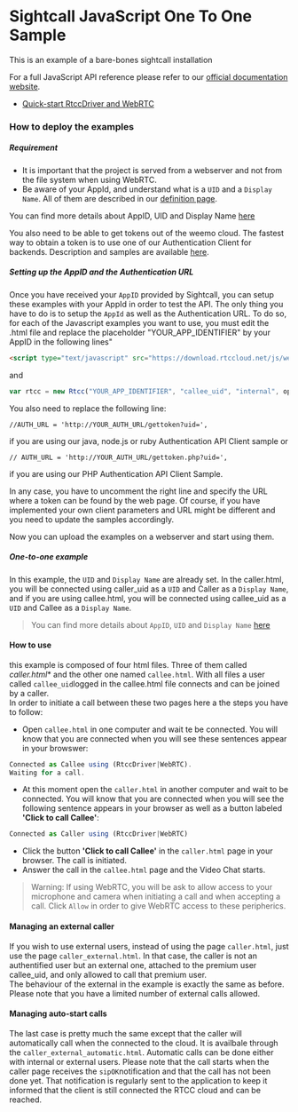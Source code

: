 # Sightcall JavaScript One To One Sample 


This is an example of a bare-bones sightcall installation

For a full JavaScript API reference please refer to our [official documentation website](https://docs.sightcall.com/GD/01_javascript/).

- [Quick-start RtccDriver and WebRTC](https://docs.sightcall.com/GD/01_javascript/01_jsquickstart.html)


### How to deploy the examples

##### Requirement

- It is important that the project is served from a webserver and not from the file system when using WebRTC.
- Be aware of your AppId, and understand what is a ```UID``` and a ```Display Name```. All of them are described in our [definition page](https://docs.sightcall.com/GD/06_definitions.html).

You can find more details about AppID, UID and Display Name [here](https://docs.sightcall.com/GD/01_javascript/01_jsquickstart.html)

You also need to be able to get tokens out of the weemo cloud. The fastest way to obtain a token is to use one of our Authentication Client for backends. Description and samples are available [here](https://docs.sightcall.com/GD/04_backend/).

##### Setting up the AppID and the Authentication URL

Once you have received your ```AppID``` provided by Sightcall, you can setup these examples with your AppId in order to test the API. The only thing you have to do is to setup the ```AppId``` as well as the Authentication URL.
To do so, for each of the Javascript examples you want to use, you must edit the .html file and
replace the placeholder "YOUR_APP_IDENTIFIER" by your AppID in the following lines"

```html
<script type="text/javascript" src="https://download.rtccloud.net/js/webappid/YOUR_APP_IDENTIFIER"></script>
```

and 

```JavaScript
var rtcc = new Rtcc("YOUR_APP_IDENTIFIER", "callee_uid", "internal", options);
```

You also need to replace the following line:

```
//AUTH_URL = 'http://YOUR_AUTH_URL/gettoken?uid=',
```
if you are using our java, node.js or ruby Authentication API Client sample or

```
// AUTH_URL = 'http://YOUR_AUTH_URL/gettoken.php?uid=',

```
if you are using our PHP Authentication API Client Sample.

In any case, you have to uncomment the right line and specify the URL where a token can be found by the web page.
Of course, if you have implemented your own client parameters and URL might be different and you need to update the samples accordingly.

Now you can upload the examples on a webserver and start using them.

##### One-to-one example

In this example, the ```UID``` and ```Display Name``` are already set. 
In the caller.html, you will be connected using caller_uid as a ```UID``` and  Caller as a ```Display Name```, and if you are using callee.html, you will be connected using callee_uid as a ```UID``` and Callee as a ```Display Name```.

>You can find more details about ```AppID```, ```UID``` and ```Display Name``` [here](https://docs.sightcall.com/GD/01_javascript/01_jsquickstart.html)


#### How to use  

this example is composed of four html files. Three of them called **caller*.html** and the other one named ```callee.html```. With all files a user called ```callee_uid```logged in the callee.html file connects and can be joined by a caller.  
In order to initiate a call between these two pages here a the steps you have to follow:

- Open ```callee.html``` in one computer and wait te be connected. You will know that you are connected when you will see these sentences appear in your browswer:

```JavaScript
Connected as Callee using (RtccDriver|WebRTC).
Waiting for a call.
```

- At this moment open the ```caller.html``` in another computer and wait  to be connected. You will know that you are connected when you will see the following sentence appears in your browser as well as a button labeled **'Click to call Callee'**:

```JavaScript
Connected as Caller using (RtccDriver|WebRTC)
```

- Click the button **'Click to call Callee'** in the ```caller.html``` page in your browser. The call is initiated.
- Answer the call in the ```callee.html``` page and the Video Chat starts.

>Warning: If using WebRTC, you will be ask to allow access to your microphone and camera when initiating a call and when accepting a call. Click ```Allow``` in order to give WebRTC access to these peripherics. 


#### Managing an external caller

If you wish to use external users, instead of using the page ```caller.html```, just use the page ```caller_external.html```. In that case, the caller is not an authentified user but an external one, attached to the premium user callee_uid, and only allowed to call that premium user.  
The behaviour of the external in the example is exactly the same as before. Please note that you have a limited number of external calls allowed.

#### Managing auto-start calls

The last case is pretty much the same except that the caller will automatically call when the connected to the cloud. It is availbale through the ```caller_external_automatic.html```. Automatic calls can be done either with internal or external users. Please note that the call starts when the caller page receives the ```sipOK```notification and that the call has not been done yet. That notification is regularly sent to the application to keep it informed that the client is still connected the RTCC cloud and can be reached.
